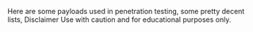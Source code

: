 Here are some payloads used in penetration testing, some pretty decent lists, Disclaimer Use with caution and for educational purposes only.

